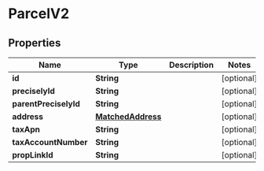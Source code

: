 

# ParcelV2


## Properties

Name | Type | Description | Notes
------------ | ------------- | ------------- | -------------
**id** | **String** |  |  [optional]
**preciselyId** | **String** |  |  [optional]
**parentPreciselyId** | **String** |  |  [optional]
**address** | [**MatchedAddress**](MatchedAddress.md) |  |  [optional]
**taxApn** | **String** |  |  [optional]
**taxAccountNumber** | **String** |  |  [optional]
**propLinkId** | **String** |  |  [optional]



